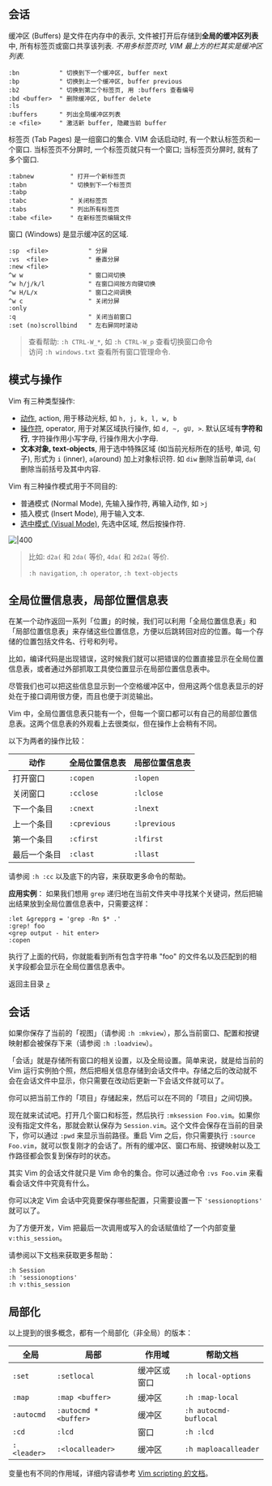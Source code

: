 ## 会话

缓冲区 (Buffers) 是文件在内存中的表示, 文件被打开后存储到**全局的缓冲区列表**中, 所有标签页或窗口共享该列表. *不用多标签页时, VIM 最上方的栏其实是缓冲区列表.*

```vim
:bn           " 切换到下一个缓冲区, buffer next
:bp           " 切换到上一个缓冲区, buffer previous
:b2           " 切换到第二个标签页, 用 :buffers 查看编号
:bd <buffer>  " 删除缓冲区, buffer delete
:ls
:buffers      " 列出全局缓冲区列表
:e <file>     " 激活新 buffer, 隐藏当前 buffer
```

标签页 (Tab Pages) 是一组窗口的集合. VIM 会话启动时, 有一个默认标签页和一个窗口. 当标签页不分屏时, 一个标签页就只有一个窗口; 当标签页分屏时, 就有了多个窗口.

```vim
:tabnew          " 打开一个新标签页
:tabn            " 切换到下一个标签页
:tabp
:tabc            " 关闭标签页
:tabs            " 列出所有标签页
:tabe <file>     " 在新标签页编辑文件
```

窗口 (Windows) 是显示缓冲区的区域.

```vim
:sp  <file>           " 分屏
:vs  <file>           " 垂直分屏
:new <file>
^w w                  " 窗口间切换
^w h/j/k/l            " 在窗口间按方向键切换
^w H/L/x              " 窗口之间调换
^w c                  " 关闭分屏
:only
:q                    " 关闭当前窗口
:set (no)scrollbind   " 左右屏同时滚动
```

> 查看帮助: `:h CTRL-W_*`, 如 `:h CTRL-W_p` 查看切换窗口命令  
> 访问 `:h windows.txt` 查看所有窗口管理命令.

## 模式与操作

Vim 有三种类型操作:
- [动作](动作.md), action, 用于移动光标, 如 `h, j, k, l, w, b`
- [操作符](宏与操作符.md), operator, 用于对某区域执行操作, 如 `d, ~, gU, >`. 默认区域有**字符和行**, 字符操作用小写字母, 行操作用大小字母.
- **文本对象, text-objects**, 用于选中特殊区域 (如当前光标所在的括号, 单词, 句子), 形式为 `i` (inner), `a`(around) 加上对象标识符. 如 `diw` 删除当前单词, `da(` 删除当前括号及其中内容. 

Vim 有三种操作模式用于不同目的:
- 普通模式 (Normal Mode), 先输入操作符, 再输入动作, 如 `>j`
- 插入模式 (Insert Mode), 用于输入文本.
- [选中模式 (Visual Mode)](范围与区域.md), 先选中区域, 然后按操作符.

![|400](../../attach/Vim%20模式间切换.png)

> 比如: `d2a(` 和 `2da(` 等价, `4da(` 和 `2d2a(` 等价.
>
> `:h navigation`, `:h operator`, `:h text-objects`


## 全局位置信息表，局部位置信息表

在某一个动作返回一系列「位置」的时候，我们可以利用「全局位置信息表」和「局部位置信息表」来存储这些位置信息，方便以后跳转回对应的位置。每一个存储的位置包括文件名、行号和列号。

比如，编译代码是出现错误，这时候我们就可以把错误的位置直接显示在全局位置信息表，或者通过外部抓取工具使位置显示在局部位置信息表中。

尽管我们也可以把这些信息显示到一个空格缓冲区中，但用这两个信息表显示的好处在于接口调用很方便，而且也便于浏览输出。

Vim 中，全局位置信息表只能有一个，但每一个窗口都可以有自己的局部位置信息表。这两个信息表的外观看上去很类似，但在操作上会稍有不同。

以下为两者的操作比较：

| 动作         | 全局位置信息表 | 局部位置信息表 |
| ------------ | -------------- | -------------- |
| 打开窗口     | `:copen`       | `:lopen`       |
| 关闭窗口     | `:cclose`      | `:lclose`      |
| 下一个条目   | `:cnext`       | `:lnext`       |
| 上一个条目   | `:cprevious`   | `:lprevious`   |
| 第一个条目   | `:cfirst`      | `:lfirst`      |
| 最后一个条目 | `:clast`       | `:llast`       |

请参阅 `:h :cc` 以及底下的内容，来获取更多命令的帮助。

**应用实例**：
如果我们想用 `grep` 递归地在当前文件夹中寻找某个关键词，然后把输出结果放到全局位置信息表中，只需要这样：

```vim
:let &grepprg = 'grep -Rn $* .'
:grep! foo
<grep output - hit enter>
:copen
```

执行了上面的代码，你就能看到所有包含字符串 "foo" 的文件名以及匹配到的相关字段都会显示在全局位置信息表中。

返回主目录 [:arrow_heading_up:](#基础)

## 会话


如果你保存了当前的「视图」（请参阅 `:h :mkview`），那么当前窗口、配置和按键映射都会被保存下来（请参阅 `:h :loadview`）。

「会话」就是存储所有窗口的相关设置，以及全局设置。简单来说，就是给当前的 Vim 运行实例拍个照，然后把相关信息存储到会话文件中。存储之后的改动就不会在会话文件中显示，你只需要在改动后更新一下会话文件就可以了。

你可以把当前工作的「项目」存储起来，然后可以在不同的「项目」之间切换。

现在就来试试吧。打开几个窗口和标签，然后执行 `:mksession Foo.vim`。如果你没有指定文件名，那就会默认保存为 `Session.vim`。这个文件会保存在当前的目录下，你可以通过 `:pwd` 来显示当前路径。重启 Vim 之后，你只需要执行 `:source Foo.vim`，就可以恢复刚才的会话了。所有的缓冲区、窗口布局、按键映射以及工作路径都会恢复到保存时的状态。

其实 Vim 的会话文件就只是 Vim 命令的集合。你可以通过命令 `:vs Foo.vim` 来看看会话文件中究竟有什么。


你可以决定 Vim 会话中究竟要保存哪些配置，只需要设置一下 `'sessionoptions'` 就可以了。

为了方便开发，Vim 把最后一次调用或写入的会话赋值给了一个内部变量 `v:this_session`。

请参阅以下文档来获取更多帮助：

```vim
:h Session
:h 'sessionoptions'
:h v:this_session
```

## 局部化

以上提到的很多概念，都有一个局部化（非全局）的版本：

| 全局        | 局部                  | 作用域       | 帮助文档              |
| ----------- | --------------------- | ------------ | --------------------- |
| `:set`      | `:setlocal`           | 缓冲区或窗口 | `:h local-options`    |
| `:map`      | `:map <buffer>`       | 缓冲区       | `:h :map-local`       |
| `:autocmd`  | `:autocmd * <buffer>` | 缓冲区       | `:h autocmd-buflocal` |
| `:cd`       | `:lcd`                | 窗口         | `:h :lcd`             |
| `:<leader>` | `:<localleader>`      | 缓冲区       | `:h maploacalleader`  |

变量也有不同的作用域，详细内容请参考 [Vim scripting 的文档](http://vimdoc.sourceforge.net/htmldoc/usr_41.html)。
